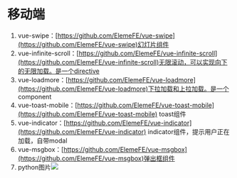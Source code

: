 # 移动端
1. vue-swipe：[https://github.com/ElemeFE/vue-swipe](https://github.com/ElemeFE/vue-swipe)幻灯片组件
2. vue-infinite-scroll：[https://github.com/ElemeFE/vue-infinite-scroll](https://github.com/ElemeFE/vue-infinite-scroll)无限滚动，可以实现向下的无限加载。是一个directive
3. vue-loadmore：[https://github.com/ElemeFE/vue-loadmore](https://github.com/ElemeFE/vue-loadmore)下拉加载和上拉加载。是一个 component
4. vue-toast-mobile：[https://github.com/ElemeFE/vue-toast-mobile](https://github.com/ElemeFE/vue-toast-mobile) toast组件
5. vue-indicator：[https://github.com/ElemeFE/vue-indicator](https://github.com/ElemeFE/vue-indicator) indicator组件，提示用户正在加载，自带modal
6. vue-msgbox：[https://github.com/ElemeFE/vue-msgbox](https://github.com/ElemeFE/vue-msgbox)弹出框组件
7. python图片![](http://img.blog.csdn.net/20160605105344759)






